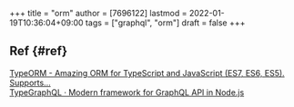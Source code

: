 +++
title = "orm"
author = [7696122]
lastmod = 2022-01-19T10:36:04+09:00
tags = ["graphql", "orm"]
draft = false
+++

## Ref {#ref}

[TypeORM - Amazing ORM for TypeScript and JavaScript (ES7, ES6, ES5). Supports...](https://typeorm.io/#/)  
[TypeGraphQL · Modern framework for GraphQL API in Node.js](https://typegraphql.com/)
